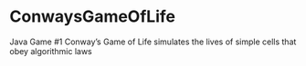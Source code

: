 # ConwaysGameOfLife
Java Game #1
Conway’s Game of Life simulates the lives of simple cells that obey algorithmic laws
